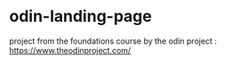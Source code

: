 # odin-landing-page

project from the foundations course by the odin project : https://www.theodinproject.com/